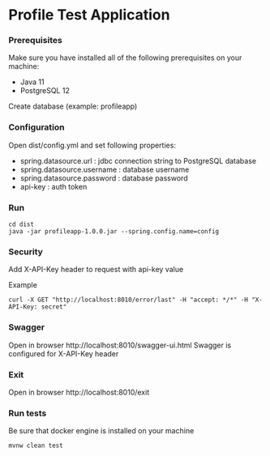 # Profile Test Application

### Prerequisites
Make sure you have installed all of the following prerequisites on your machine:
* Java 11
* PostgreSQL 12

Create database (example: profileapp)

### Configuration
Open dist/config.yml and set following properties:
* spring.datasource.url : jdbc connection string to PostgreSQL database
* spring.datasource.username : database username
* spring.datasource.password : database password
* api-key : auth token

### Run
    cd dist
    java -jar profileapp-1.0.0.jar --spring.config.name=config

### Security
Add X-API-Key header to request with api-key value

Example

    curl -X GET "http://localhost:8010/error/last" -H "accept: */*" -H "X-API-Key: secret"
    
### Swagger
Open in browser http://localhost:8010/swagger-ui.html
Swagger is configured for X-API-Key header

### Exit
Open in browser http://localhost:8010/exit

### Run tests
Be sure that docker engine is installed on your machine

    mvnw clean test

 

